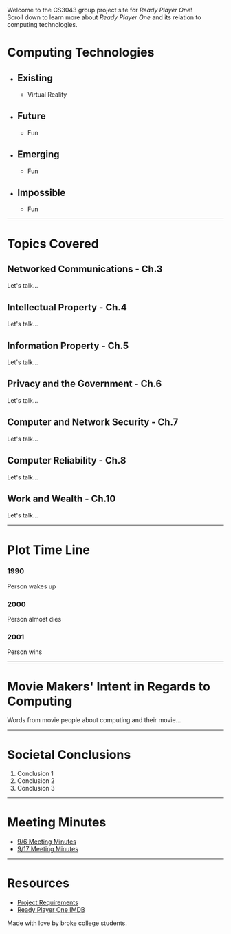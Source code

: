 Welcome to the CS3043 group project site for *Ready Player One*!  
Scroll down to learn more about *Ready Player One* and its relation to computing technologies.

# Computing Technologies
- ## Existing
  - Virtual Reality
- ## Future
  - Fun
- ## Emerging
  - Fun
- ## Impossible
  - Fun

---
# Topics Covered
## Networked Communications - Ch.3
Let's talk...
## Intellectual Property - Ch.4
Let's talk...
## Information Property - Ch.5
Let's talk...
## Privacy and the Government - Ch.6
Let's talk...
## Computer and Network Security - Ch.7
Let's talk...
## Computer Reliability - Ch.8
Let's talk...
## Work and Wealth - Ch.10
Let's talk...

---
# Plot Time Line
### 1990
Person wakes up
### 2000   
Person almost dies
### 2001
Person wins

---
# Movie Makers' Intent in Regards to Computing    
Words from movie people about computing and their movie...

---
# Societal Conclusions
1. Conclusion 1
2. Conclusion 2
3. Conclusion 3

---
# Meeting Minutes
- [9/6 Meeting Minutes](9_6MeetingMinutes.pdf)
- [9/17 Meeting Minutes](MeetingMinutes9_17_18.pdf)

---
# Resources   
- [Project Requirements](http://socialimps.keithpray.net/assignments/group-project/Movie_Group_Project_Details/)
- [Ready Player One IMDB](https://www.imdb.com/title/tt1677720/)


Made with love by broke college students.

